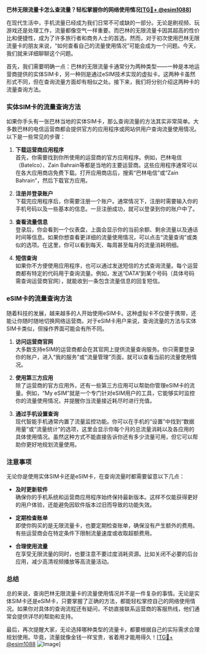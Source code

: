 **巴林无限流量卡怎么查流量？轻松掌握你的网络使用情况[[TG💪+ @esim1088](https://t.me/s/esim1088)]**

在现代生活中，手机流量已经成为我们日常不可或缺的一部分。无论是刷视频、玩游戏还是处理工作，流量都像空气一样重要。而巴林的无限流量卡因其超高的性价比和便捷性，成为了许多旅行者和商务人士的首选。然而，对于初次使用巴林无限流量卡的朋友来说，“如何查看自己的流量使用情况”可能会成为一个问题。今天，我们就来详细聊聊这个问题。

首先，我们需要明确一点：巴林的无限流量卡通常分为两种类型——一种是本地运营商提供的实体SIM卡，另一种则是通过eSIM技术实现的虚拟卡。这两种卡虽然形式不同，但在查询流量方面却有相似之处。接下来，我们将分别介绍这两种卡的流量查询方法。

### 实体SIM卡的流量查询方法

如果你手头有一张巴林当地的实体SIM卡，那么查询流量的方法其实非常简单。大多数巴林的电信运营商都会提供官方的应用程序或网站供用户查询流量使用情况。以下是一些常见的步骤：

1. **下载运营商应用程序**  
   首先，你需要找到你所使用的运营商的官方应用程序。例如，巴林电信（Batelco）、Zain Bahrain等都是当地的主要运营商。这些应用程序通常可以在各大应用商店免费下载。打开应用商店后，搜索“巴林电信”或“Zain Bahrain”，然后下载官方应用。

2. **注册并登录账户**  
   下载完应用程序后，你需要注册一个账户。通常情况下，注册时需要输入你的手机号码以及一些基本的信息。一旦注册成功，就可以登录到你的账户中了。

3. **查看流量信息**  
   登录后，你会看到一个仪表盘，上面会显示你的当前余额、剩余流量以及通话时间等信息。如果你想查看更详细的流量使用情况，可以点击“流量查询”或类似的选项。在这里，你可以看到每天、每周甚至每月的流量消耗明细。

4. **短信查询**  
   如果你不方便使用应用程序，也可以通过发送短信的方式查询流量。每个运营商都有特定的代码用于查询流量。例如，发送“DATA”到某个号码（具体号码需查询运营商官网），就能收到一条包含流量信息的回复短信。

### eSIM卡的流量查询方法

随着科技的发展，越来越多的人开始使用eSIM卡。这种虚拟卡不仅便于携带，还能让你随时随地切换网络运营商。对于eSIM卡用户来说，查询流量的方法与实体SIM卡类似，但操作界面可能会有所不同。

1. **访问运营商官网**  
   大多数支持eSIM的运营商都会在其官网上提供流量查询服务。你只需要登录你的账户，进入“我的服务”或“流量管理”页面，就可以查看当前的流量使用情况。

2. **使用第三方应用**  
   除了运营商的官方应用外，还有一些第三方应用可以帮助你管理eSIM卡的流量。例如，“My eSIM”就是一个专门针对eSIM用户的工具，它能够实时监控你的流量使用情况，并提醒你当流量接近耗尽时进行充值。

3. **通过手机设置查询**  
   现代智能手机通常内置了流量监控功能。你可以在手机的“设置”中找到“数据用量”或“流量统计”的选项，这里会显示你每个月的总流量消耗以及各应用的具体使用情况。虽然这种方式不能直接告诉你还有多少流量可用，但它可以帮助你更好地规划流量使用。

### 注意事项

无论你是使用实体SIM卡还是eSIM卡，在查询流量时都需要留意以下几点：

- **及时更新软件**  
  确保你的手机系统和运营商应用程序始终保持最新版本。这样不仅能获得更好的用户体验，还能避免因软件版本过旧而导致的功能失效。

- **定期检查账单**  
  即使你购买的是无限流量卡，也要定期检查账单，确保没有产生额外的费用。有些运营商会在特定条件下限制流量速度或收取超额费用。

- **合理使用流量**  
  在享受无限流量的同时，也要注意不要过度消耗资源。比如关闭不必要的后台应用，减少高清视频播放等高流量活动。

### 总结

总的来说，查询巴林无限流量卡的流量使用情况并不是一件复杂的事情。无论是实体SIM卡还是eSIM卡，只要掌握了正确的方法，都能轻松掌控自己的网络使用情况。如果你对具体的查询流程还有疑问，不妨直接联系运营商的客服热线，他们通常会提供详尽的帮助和支持。

最后，再次提醒大家，无论选择哪种类型的流量卡，都要根据自己的实际需求合理规划使用。毕竟，流量就像金钱一样宝贵，省着用才能用得久！[[TG💪+ @esim1088](https://t.me/s/esim1088) ![Image](https://i.postimg.cc/4NQfJmqS/Snipaste-2025-05-13-00-14-12.png)]